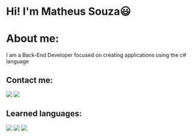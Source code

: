 # Hi! I'm Matheus Souza😃	
# About me: 
I am a Back-End Developer focused on creating applications using the c# language
## Contact me:
<div>
   <a href="https://www.linkedin.com/in/matheus-lima-8bb320203/" target = "_blank" ><img target = "_blank"  src="https://img.shields.io/badge/LinkedIn-0077B5?style=for-the-badge&logo=linkedin&logoColor=white"></a>
   <a href="https://github.com/matheus-dev-prog" target = "_blank" ><img  target = "_blank" src="https://img.shields.io/badge/GitHub-100000?style=for-the-badge&logo=github&logoColor=white"></a>
</div>

## Learned languages:
<div>
   <img src="https://img.shields.io/badge/CSS3-1572B6?style=for-the-badge&logo=css3&logoColor=white">
   <img src="https://img.shields.io/badge/HTML5-E34F26?style=for-the-badge&logo=html5&logoColor=white">
   <img src="https://img.shields.io/badge/C%23-239120?style=for-the-badge&logo=c-sharp&logoColor=white">
</div>
